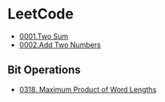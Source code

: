 # LeetCode




* [0001.Two Sum](/docs/leetcodetcode/0001.%20Two%20Sum.md)
* [0002.Add Two Numbers](/docs/leetcodetcode/0002.%20Add%20Two%20Numbers.md)





## Bit Operations

- [0318. Maximum Product of Word Lengths](/docs/leetcode/0318.%20Maximum%20Product%20of%20Word%20Lengths.md)

